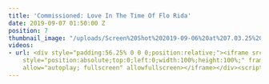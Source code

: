 ```yaml
---
title: 'Commissioned: Love In The Time Of Flo Rida'
date: 2019-09-07 01:50:00 Z
position: 7
thumbnail_image: "/uploads/Screen%20Shot%202019-09-06%20at%207.03.25%20PM.png"
videos:
- url: <div style="padding:56.25% 0 0 0;position:relative;"><iframe src="https://player.vimeo.com/video/358426194?autoplay=1&title=0&byline=0&portrait=0"
    style="position:absolute;top:0;left:0;width:100%;height:100%;" frameborder="0"
    allow="autoplay; fullscreen" allowfullscreen></iframe></div><script src="https://player.vimeo.com/api/player.js"></script>
---
```


